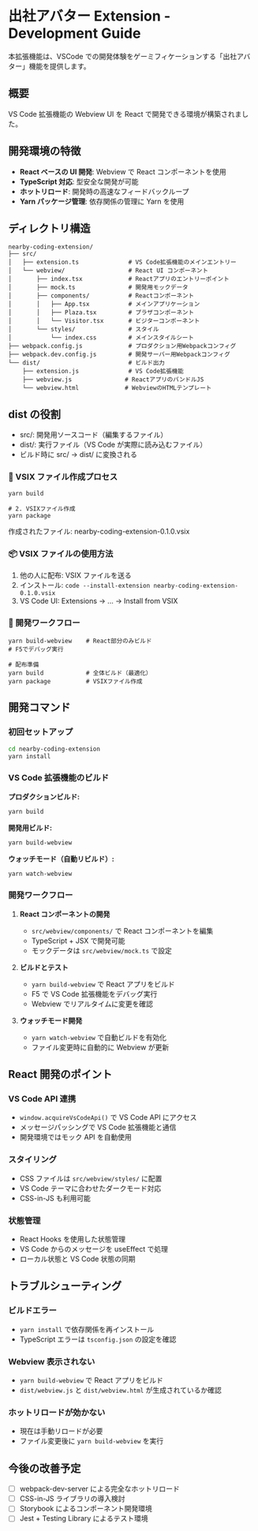 # 出社アバター Extension - Development Guide

本拡張機能は、VSCode での開発体験をゲーミフィケーションする「出社アバター」機能を提供します。

## 概要

VS Code 拡張機能の Webview UI を React で開発できる環境が構築されました。

## 開発環境の特徴

- **React ベースの UI 開発**: Webview で React コンポーネントを使用
- **TypeScript 対応**: 型安全な開発が可能
- **ホットリロード**: 開発時の高速なフィードバックループ
- **Yarn パッケージ管理**: 依存関係の管理に Yarn を使用

## ディレクトリ構造

```
nearby-coding-extension/
├── src/
│   ├── extension.ts              # VS Code拡張機能のメインエントリー
│   └── webview/                  # React UI コンポーネント
│       ├── index.tsx             # Reactアプリのエントリーポイント
│       ├── mock.ts               # 開発用モックデータ
│       ├── components/           # Reactコンポーネント
│       │   ├── App.tsx           # メインアプリケーション
│       │   ├── Plaza.tsx         # プラザコンポーネント
│       │   └── Visitor.tsx       # ビジターコンポーネント
│       └── styles/               # スタイル
│           └── index.css         # メインスタイルシート
├── webpack.config.js             # プロダクション用Webpackコンフィグ
├── webpack.dev.config.js         # 開発サーバー用Webpackコンフィグ
└── dist/                         # ビルド出力
    ├── extension.js              # VS Code拡張機能
    ├── webview.js               # ReactアプリのバンドルJS
    └── webview.html             # WebviewのHTMLテンプレート
```

## dist の役割

- src/: 開発用ソースコード（編集するファイル）
- dist/: 実行ファイル（VS Code が実際に読み込むファイル）
- ビルド時に src/ → dist/ に変換される

### 🚀 VSIX ファイル作成プロセス

```# 1. ビルド（src → dist）
yarn build

# 2. VSIXファイル作成
yarn package
```

作成されたファイル: nearby-coding-extension-0.1.0.vsix

### 📦 VSIX ファイルの使用方法

1. 他の人に配布: VSIX ファイルを送る
2. インストール:
   `code --install-extension nearby-coding-extension-0.1.0.vsix`
3. VS Code UI: Extensions → ... → Install from VSIX

### 🔄 開発ワークフロー

```# 開発中
yarn build-webview    # React部分のみビルド
# F5でデバッグ実行

# 配布準備
yarn build            # 全体ビルド（最適化）
yarn package          # VSIXファイル作成
```

## 開発コマンド

### 初回セットアップ

```bash
cd nearby-coding-extension
yarn install
```

### VS Code 拡張機能のビルド

**プロダクションビルド:**

```bash
yarn build
```

**開発用ビルド:**

```bash
yarn build-webview
```

**ウォッチモード（自動リビルド）:**

```bash
yarn watch-webview
```

### 開発ワークフロー

1. **React コンポーネントの開発**

   - `src/webview/components/` で React コンポーネントを編集
   - TypeScript + JSX で開発可能
   - モックデータは `src/webview/mock.ts` で設定

2. **ビルドとテスト**

   - `yarn build-webview` で React アプリをビルド
   - F5 で VS Code 拡張機能をデバッグ実行
   - Webview でリアルタイムに変更を確認

3. **ウォッチモード開発**
   - `yarn watch-webview` で自動ビルドを有効化
   - ファイル変更時に自動的に Webview が更新

## React 開発のポイント

### VS Code API 連携

- `window.acquireVsCodeApi()` で VS Code API にアクセス
- メッセージパッシングで VS Code 拡張機能と通信
- 開発環境ではモック API を自動使用

### スタイリング

- CSS ファイルは `src/webview/styles/` に配置
- VS Code テーマに合わせたダークモード対応
- CSS-in-JS も利用可能

### 状態管理

- React Hooks を使用した状態管理
- VS Code からのメッセージを useEffect で処理
- ローカル状態と VS Code 状態の同期

## トラブルシューティング

### ビルドエラー

- `yarn install` で依存関係を再インストール
- TypeScript エラーは `tsconfig.json` の設定を確認

### Webview 表示されない

- `yarn build-webview` で React アプリをビルド
- `dist/webview.js` と `dist/webview.html` が生成されているか確認

### ホットリロードが効かない

- 現在は手動リロードが必要
- ファイル変更後に `yarn build-webview` を実行

## 今後の改善予定

- [ ] webpack-dev-server による完全なホットリロード
- [ ] CSS-in-JS ライブラリの導入検討
- [ ] Storybook によるコンポーネント開発環境
- [ ] Jest + Testing Library によるテスト環境
